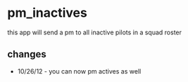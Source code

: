 pm_inactives
============

this app will send a pm to all inactive pilots in a squad roster


changes
-------

- 10/26/12 - you can now pm actives as well
